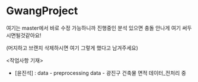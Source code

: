 # GwangProject
여기는 master에서 바로 수정 가능하니까 진행중인 분석 있으면 충돌 안나게 여기 써두시면될것같아요!

(머지하고 브랜치 삭제하시면 여기 그렇게 했다고 남겨주세요)

<작업사항 기재>
- [윤진석] : data - preprocessing data - 광진구 건축물 면적 데이터_전처리 중
